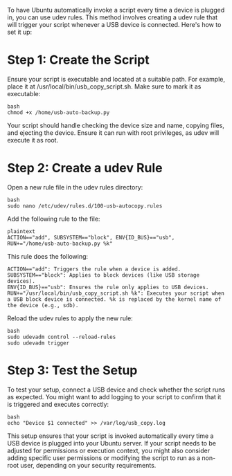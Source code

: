 To have Ubuntu automatically invoke a script every time a device is plugged in, you can use udev rules. This method involves creating a udev rule that will trigger your script whenever a USB device is connected. Here's how to set it up:

# Step 1: Create the Script
Ensure your script is executable and located at a suitable path. For example, place it at /usr/local/bin/usb_copy_script.sh. Make sure to mark it as executable:

    bash
    chmod +x /home/usb-auto-backup.py

Your script should handle checking the device size and name, copying files, and ejecting the device. Ensure it can run with root privileges, as udev will execute it as root.

# Step 2: Create a udev Rule

Open a new rule file in the udev rules directory:

    bash
    sudo nano /etc/udev/rules.d/100-usb-autocopy.rules

Add the following rule to the file:

    plaintext
    ACTION=="add", SUBSYSTEM=="block", ENV{ID_BUS}=="usb", RUN+="/home/usb-auto-backup.py %k"

This rule does the following:

    ACTION=="add": Triggers the rule when a device is added.
    SUBSYSTEM=="block": Applies to block devices (like USB storage devices).
    ENV{ID_BUS}=="usb": Ensures the rule only applies to USB devices.
    RUN+="/usr/local/bin/usb_copy_script.sh %k": Executes your script when a USB block device is connected. %k is replaced by the kernel name of the device (e.g., sdb).

Reload the udev rules to apply the new rule:

    bash
    sudo udevadm control --reload-rules
    sudo udevadm trigger

# Step 3: Test the Setup

To test your setup, connect a USB device and check whether the script runs as expected. You might want to add logging to your script to confirm that it is triggered and executes correctly:

    bash
    echo "Device $1 connected" >> /var/log/usb_copy.log

This setup ensures that your script is invoked automatically every time a USB device is plugged into your Ubuntu server. If your script needs to be adjusted for permissions or execution context, you might also consider adding specific user permissions or modifying the script to run as a non-root user, depending on your security requirements.